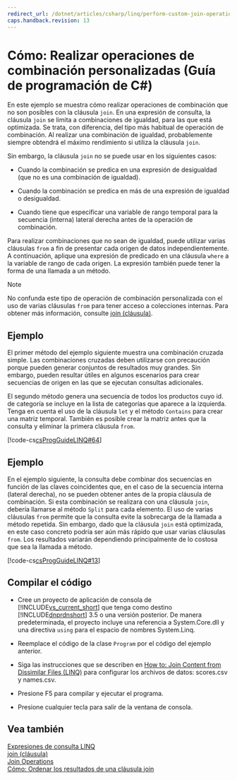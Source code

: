```yaml
---
redirect_url: /dotnet/articles/csharp/linq/perform-custom-join-operations
caps.handback.revision: 13
---
```

# C&#243;mo: Realizar operaciones de combinaci&#243;n personalizadas (Gu&#237;a de programaci&#243;n de C#)
En este ejemplo se muestra cómo realizar operaciones de combinación que no son posibles con la cláusula `join`.  En una expresión de consulta, la cláusula `join` se limita a combinaciones de igualdad, para las que está optimizada. Se trata, con diferencia, del tipo más habitual de operación de combinación.  Al realizar una combinación de igualdad, probablemente siempre obtendrá el máximo rendimiento si utiliza la cláusula `join`.  
  
 Sin embargo, la cláusula `join` no se puede usar en los siguientes casos:  
  
-   Cuando la combinación se predica en una expresión de desigualdad \(que no es una combinación de igualdad\).  
  
-   Cuando la combinación se predica en más de una expresión de igualdad o desigualdad.  
  
-   Cuando tiene que especificar una variable de rango temporal para la secuencia \(interna\) lateral derecha antes de la operación de combinación.  
  
 Para realizar combinaciones que no sean de igualdad, puede utilizar varias cláusulas `from` a fin de presentar cada origen de datos independientemente.  A continuación, aplique una expresión de predicado en una cláusula `where` a la variable de rango de cada origen.  La expresión también puede tener la forma de una llamada a un método.  
  
> [!NOTE]
>  No confunda este tipo de operación de combinación personalizada con el uso de varias cláusulas `from` para tener acceso a colecciones internas.  Para obtener más información, consulte [join \(cláusula\)](../../../csharp/language-reference/keywords/join-clause.md).  
  
## Ejemplo  
 El primer método del ejemplo siguiente muestra una combinación cruzada simple.  Las combinaciones cruzadas deben utilizarse con precaución porque pueden generar conjuntos de resultados muy grandes.  Sin embargo, pueden resultar útiles en algunos escenarios para crear secuencias de origen en las que se ejecutan consultas adicionales.  
  
 El segundo método genera una secuencia de todos los productos cuyo id. de categoría se incluye en la lista de categorías que aparece a la izquierda.  Tenga en cuenta el uso de la cláusula `let` y el método `Contains` para crear una matriz temporal.  También es posible crear la matriz antes que la consulta y eliminar la primera cláusula `from`.  
  
 [!code-cs[csProgGuideLINQ#64](../../../csharp/programming-guide/arrays/codesnippet/CSharp/how-to-perform-custom-join-operations_1.cs)]  
  
## Ejemplo  
 En el ejemplo siguiente, la consulta debe combinar dos secuencias en función de las claves coincidentes que, en el caso de la secuencia interna \(lateral derecha\), no se pueden obtener antes de la propia cláusula de combinación.  Si esta combinación se realizara con una cláusula `join`, debería llamarse al método `Split` para cada elemento.  El uso de varias cláusulas `from` permite que la consulta evite la sobrecarga de la llamada a método repetida.  Sin embargo, dado que la cláusula `join` está optimizada, en este caso concreto podría ser aún más rápido que usar varias cláusulas `from`.  Los resultados variarán dependiendo principalmente de lo costosa que sea la llamada a método.  
  
 [!code-cs[csProgGuideLINQ#13](../../../csharp/programming-guide/arrays/codesnippet/CSharp/how-to-perform-custom-join-operations_2.cs)]  
  
## Compilar el código  
  
-   Cree un proyecto de aplicación de consola de [!INCLUDE[vs_current_short](../../../csharp/programming-guide/classes-and-structs/includes/vs-current-short-md.md)] que tenga como destino [!INCLUDE[dnprdnshort](../../../csharp/getting-started/includes/dnprdnshort-md.md)] 3.5 o una versión posterior.  De manera predeterminada, el proyecto incluye una referencia a System.Core.dll y una directiva `using` para el espacio de nombres System.Linq.  
  
-   Reemplace el código de la clase `Program` por el código del ejemplo anterior.  
  
-   Siga las instrucciones que se describen en [How to: Join Content from Dissimilar Files \(LINQ\)](../Topic/How%20to:%20Join%20Content%20from%20Dissimilar%20Files%20\(LINQ\).md) para configurar los archivos de datos: scores.csv y names.csv.  
  
-   Presione F5 para compilar y ejecutar el programa.  
  
-   Presione cualquier tecla para salir de la ventana de consola.  
  
## Vea también  
 [Expresiones de consulta LINQ](../../../csharp/programming-guide/linq-query-expressions/index.md)   
 [join \(cláusula\)](../../../csharp/language-reference/keywords/join-clause.md)   
 [Join Operations](../../../visual-basic/programming-guide/concepts/linq/join-operations.md)   
 [Cómo: Ordenar los resultados de una cláusula join](../../../csharp/programming-guide/linq-query-expressions/how-to-order-the-results-of-a-join-clause.md)